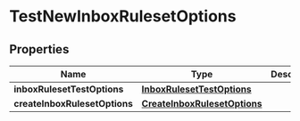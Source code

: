 

# TestNewInboxRulesetOptions

## Properties

Name | Type | Description | Notes
------------ | ------------- | ------------- | -------------
**inboxRulesetTestOptions** | [**InboxRulesetTestOptions**](InboxRulesetTestOptions) |  | 
**createInboxRulesetOptions** | [**CreateInboxRulesetOptions**](CreateInboxRulesetOptions) |  | 



